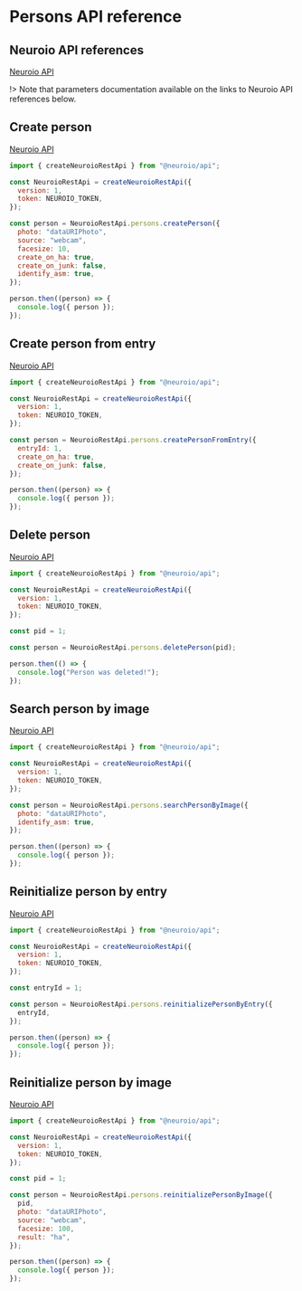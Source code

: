 # Persons API reference

## Neuroio API references

[Neuroio API](https://kb.neuroio.com/#/persons)

!> Note that parameters documentation available on the links to Neuroio API references below.

## Create person

[Neuroio API](https://kb.neuroio.com/#/persons?id=person-creation-with-an-image)

```js
import { createNeuroioRestApi } from "@neuroio/api";

const NeuroioRestApi = createNeuroioRestApi({
  version: 1,
  token: NEUROIO_TOKEN,
});

const person = NeuroioRestApi.persons.createPerson({
  photo: "dataURIPhoto",
  source: "webcam",
  facesize: 10,
  create_on_ha: true,
  create_on_junk: false,
  identify_asm: true,
});

person.then((person) => {
  console.log({ person });
});
```

## Create person from entry

[Neuroio API](https://kb.neuroio.com/#/persons?id=creating-a-persona-from-a-nm-junk-ha-entry)

```js
import { createNeuroioRestApi } from "@neuroio/api";

const NeuroioRestApi = createNeuroioRestApi({
  version: 1,
  token: NEUROIO_TOKEN,
});

const person = NeuroioRestApi.persons.createPersonFromEntry({
  entryId: 1,
  create_on_ha: true,
  create_on_junk: false,
});

person.then((person) => {
  console.log({ person });
});
```

## Delete person

[Neuroio API](https://kb.neuroio.com/#/persons?id=person-removal-from-the-database)

```js
import { createNeuroioRestApi } from "@neuroio/api";

const NeuroioRestApi = createNeuroioRestApi({
  version: 1,
  token: NEUROIO_TOKEN,
});

const pid = 1;

const person = NeuroioRestApi.persons.deletePerson(pid);

person.then(() => {
  console.log("Person was deleted!");
});
```

## Search person by image

[Neuroio API](https://kb.neuroio.com/#/persons?id=person-search-by-image)

```js
import { createNeuroioRestApi } from "@neuroio/api";

const NeuroioRestApi = createNeuroioRestApi({
  version: 1,
  token: NEUROIO_TOKEN,
});

const person = NeuroioRestApi.persons.searchPersonByImage({
  photo: "dataURIPhoto",
  identify_asm: true,
});

person.then((person) => {
  console.log({ person });
});
```

## Reinitialize person by entry

[Neuroio API](https://kb.neuroio.com/#/persons?id=re-initialization-from-a-entry)

```js
import { createNeuroioRestApi } from "@neuroio/api";

const NeuroioRestApi = createNeuroioRestApi({
  version: 1,
  token: NEUROIO_TOKEN,
});

const entryId = 1;

const person = NeuroioRestApi.persons.reinitializePersonByEntry({
  entryId,
});

person.then((person) => {
  console.log({ person });
});
```

## Reinitialize person by image

[Neuroio API](https://kb.neuroio.com/#/persons?id=re-initialization-by-image)

```js
import { createNeuroioRestApi } from "@neuroio/api";

const NeuroioRestApi = createNeuroioRestApi({
  version: 1,
  token: NEUROIO_TOKEN,
});

const pid = 1;

const person = NeuroioRestApi.persons.reinitializePersonByImage({
  pid,
  photo: "dataURIPhoto",
  source: "webcam",
  facesize: 100,
  result: "ha",
});

person.then((person) => {
  console.log({ person });
});
```
